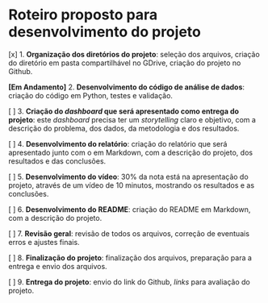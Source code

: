 # Roteiro proposto para desenvolvimento do projeto

[x] 1. **Organização dos diretórios do projeto**: seleção dos arquivos, criação do diretório em pasta compartilhável no GDrive, criação do projeto no Github.

**[Em Andamento]** 2. **Desenvolvimento do código de análise de dados**: criação do código em Python, testes e validação.

[ ] 3. **Criação do _dashboard_ que será apresentado como entrega do projeto**: este _dashboard_ precisa ter um _storytelling_ claro e objetivo, com a descrição do problema, dos dados, da metodologia e dos resultados.

[ ] 4. **Desenvolvimento do relatório**: criação do relatório que será apresentado junto com o  em Markdown, com a descrição do projeto, dos resultados e das conclusões.

[ ] 5. **Desenvolvimento do vídeo**: 30% da nota está na apresentação do projeto, através de um vídeo de 10 minutos, mostrando os resultados e as conclusões.

[ ] 6. **Desenvolvimento do README**: criação do README em Markdown, com a descrição do projeto.

[ ] 7. **Revisão geral**: revisão de todos os arquivos, correção de eventuais erros e ajustes finais.

[ ] 8. **Finalização do projeto**: finalização dos arquivos, preparação para a entrega e envio dos arquivos.

[ ] 9. **Entrega do projeto**: envio do link do Github, _links_ para avaliação do projeto.